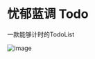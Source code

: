 # 忧郁蓝调 Todo

一款能够计时的TodoList

![image](https://github.com/user-attachments/assets/a52e7991-17e2-4d34-9d01-3468fb1348aa)

